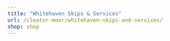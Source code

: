 ```yaml
---
title: "Whitehaven Skips & Services"
url: /cleator-moor/whitehaven-skips-and-services/
shop: shop
---
```

